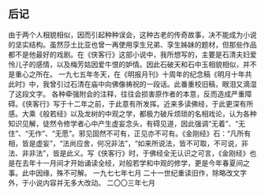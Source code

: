 ## 后记

由于两个人相貌相似，因而引起种种误会，这种古老的传奇故事，决不能成为小说的坚实结构。虽然莎土比亚也曾一再使用孪生兄弟、孪生姊妹的题材，但那些作品都不是他最好的戏剧。在《侠客行》这部小说中，我所想写的，主要是石清夫妇爱怜儿子的感情，以及梅芳姑因爱牛恨的妒情。因此石破天和石中玉相貌相似，并不是重心之所在。
一九七五年冬天，在《明报月刊》十周年的纪念稿《明月十年共此时》中，我曾引过石清在庙中向佛像祷祝的一段话。此番重校旧稿，眼泪又滴湿了这段文字。
各种牵强附会的注释，往往会损害原作者的本意，反而造成严重障碍。《侠客行》写于十二年之前，于此意有所发挥。近来多读佛经，于此更深有所感。大乘《般若经》以及龙树的中观之学，都极力破斥烦琐的名相戏论，认为各种知识见解，徒然令修学者心中产生虚妄念头，有碍见道，因此强调“无着”、“无住”、“无作”、“无愿”。邪见固然不可有，正见亦不可有。《金刚经》石：“凡所有相，皆是虚妄”，“法尚应舍，何况非法”，“如来所说法，皆不可取，不可说，非法、非非法”，皆是此义。写《侠客行》时，于佛经全无认识之可言，《金刚经》也是在去年十一月间才开始诵读全经，对般若学和中观的修学，更是今年春夏间之事。此中因缘，殊不可解。
一九七七年七月
二十一世纪重读旧作，除略改文字外，于小说内容并无多大改动。
二〇〇三年七月